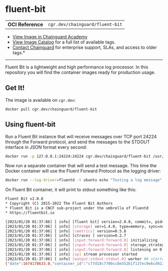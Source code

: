 <!--monopod:start-->
# fluent-bit
| | |
| - | - |
| **OCI Reference** | `cgr.dev/chainguard/fluent-bit` |


* [View Image in Chainguard Academy](https://edu.chainguard.dev/chainguard/chainguard-images/reference/fluent-bit/overview/)
* [View Image Catalog](https://console.enforce.dev/images/catalog) for a full list of available tags.
* [Contact Chainguard](https://www.chainguard.dev/chainguard-images) for enterprise support, SLAs, and access to older tags.*

---
<!--monopod:end-->

Fluent Bit is a lightweight and high performance log processor. In this repository you will find the container images ready for production usage.

## Get It!

The image is available on `cgr.dev`:

```
docker pull cgr.dev/chainguard/fluent-bit
```

<!--body:start-->
## Using fluent-bit

Run a Fluent Bit instance that will receive messages over TCP port 24224 through the Forward protocol, and send the messages to the STDOUT interface in JSON format every second:

```sh
docker run -p 127.0.0.1:24224:24224 cgr.dev/chainguard/fluent-bit /usr/bin/fluent-bit -i forward -o stdout -p format=json_lines -f 1
```

Now run a separate container that will send a test message. This time the Docker container will use the Fluent Forward Protocol as the logging driver:

```sh
docker run --log-driver=fluentd -t ubuntu echo "Testing a log message"
```

On Fluent Bit container, it will print to stdout something like this:

```sh
Fluent Bit v2.0.8
* Copyright (C) 2015-2022 The Fluent Bit Authors
* Fluent Bit is a CNCF sub-project under the umbrella of Fluentd
* https://fluentbit.io

[2023/01/20 01:37:06] [ info] [fluent bit] version=2.0.8, commit=, pid=1
[2023/01/20 01:37:06] [ info] [storage] ver=1.4.0, type=memory, sync=normal, checksum=off, max_chunks_up=128
[2023/01/20 01:37:06] [ info] [cmetrics] version=0.5.8
[2023/01/20 01:37:06] [ info] [ctraces ] version=0.2.7
[2023/01/20 01:37:06] [ info] [input:forward:forward.0] initializing
[2023/01/20 01:37:06] [ info] [input:forward:forward.0] storage_strategy='memory' (memory only)
[2023/01/20 01:37:06] [ info] [input:forward:forward.0] listening on 0.0.0.0:24224
[2023/01/20 01:37:06] [ info] [sp] stream processor started
[2023/01/20 01:37:06] [ info] [output:stdout:stdout.0] worker #0 started
{"date":1674178633.0,"container_id":"c77d18c7700cc8e552b1f137ec9e6cd922637c733463e38fc97de7d51a95e4e9","container_name":"/nice_morse","source":"stdout","log":"Testing a log message\r"}
```
<!--body:end-->